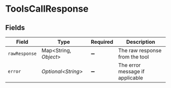 # ToolsCallResponse


## Fields

| Field                           | Type                            | Required                        | Description                     |
| ------------------------------- | ------------------------------- | ------------------------------- | ------------------------------- |
| `rawResponse`                   | Map\<String, *Object*>          | :heavy_minus_sign:              | The raw response from the tool  |
| `error`                         | *Optional\<String>*             | :heavy_minus_sign:              | The error message if applicable |